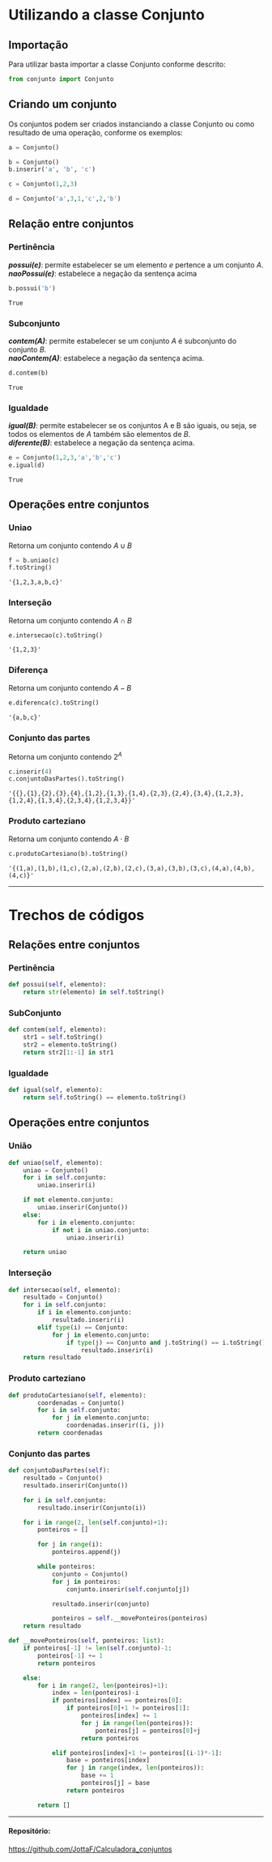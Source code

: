 # Utilizando a classe Conjunto
## Importação
Para utilizar basta importar a classe Conjunto conforme descrito:


```python
from conjunto import Conjunto
```

## Criando um conjunto
Os conjuntos podem ser criados instanciando a classe Conjunto ou como resultado de uma operação, conforme os exemplos:


```python
a = Conjunto()

b = Conjunto()
b.inserir('a', 'b', 'c')

c = Conjunto(1,2,3)

d = Conjunto('a',3,1,'c',2,'b')
```

## Relação entre conjuntos
### Pertinência
*__possui($\mathit{e}$)__*: permite estabelecer se um elemento $\mathit{e}$ pertence a um conjunto $A$. \
*__naoPossui($\mathit{e}$)__*: estabelece a negação da sentença acima


```python
b.possui('b')
```




    True



### Subconjunto
*__contem($A$)__*: permite estabelecer se um conjunto $A$ é subconjunto do conjunto $B$. \
*__naoContem($A$)__*: estabelece a negação da sentença acima.


```python
d.contem(b)
```




    True



### Igualdade
*__igual($B$)__*: permite estabelecer se os conjuntos A e B são iguais, ou seja, se todos os elementos de $A$ também são elementos de $B$.\
*__diferente($B$)__*: estabelece a negação da sentença acima.


```python
e = Conjunto(1,2,3,'a','b','c')
e.igual(d)
```




    True



## Operações entre conjuntos
### Uniao
Retorna um conjunto contendo $A \cup B$


```python
f = b.uniao(c)
f.toString()
```




    '{1,2,3,a,b,c}'



### Interseção
Retorna um conjunto contendo $A \cap B$


```python
e.intersecao(c).toString()
```




    '{1,2,3}'



### Diferença
Retorna um conjunto contendo $A - B$


```python
e.diferenca(c).toString()
```




    '{a,b,c}'



### Conjunto das partes
Retorna um conjunto contendo $2^A$


```python
c.inserir(4)
c.conjuntoDasPartes().toString()
```




    '{{},{1},{2},{3},{4},{1,2},{1,3},{1,4},{2,3},{2,4},{3,4},{1,2,3},{1,2,4},{1,3,4},{2,3,4},{1,2,3,4}}'



### Produto carteziano
Retorna um conjunto contendo $A \cdot B$


```python
c.produtoCartesiano(b).toString()
```




    '{(1,a),(1,b),(1,c),(2,a),(2,b),(2,c),(3,a),(3,b),(3,c),(4,a),(4,b),(4,c)}'



____
# Trechos de códigos
## Relações entre conjuntos
### Pertinência


```python
def possui(self, elemento):
    return str(elemento) in self.toString()
```

### SubConjunto


```python
def contem(self, elemento):
    str1 = self.toString()
    str2 = elemento.toString()
    return str2[1:-1] in str1
```

### Igualdade


```python
def igual(self, elemento):
    return self.toString() == elemento.toString()
```

## Operações entre conjuntos
### União


```python
def uniao(self, elemento):
    uniao = Conjunto()
    for i in self.conjunto:
        uniao.inserir(i)

    if not elemento.conjunto:
        uniao.inserir(Conjunto())
    else:
        for i in elemento.conjunto:
            if not i in uniao.conjunto:
                uniao.inserir(i)

    return uniao
```

### Interseção


```python
def intersecao(self, elemento):
    resultado = Conjunto()
    for i in self.conjunto:
        if i in elemento.conjunto:
            resultado.inserir(i)
        elif type(i) == Conjunto:
            for j in elemento.conjunto:
                if type(j) == Conjunto and j.toString() == i.toString():
                    resultado.inserir(i)
    return resultado
```

### Produto carteziano


```python
def produtoCartesiano(self, elemento):
        coordenadas = Conjunto()
        for i in self.conjunto:
            for j in elemento.conjunto:
                coordenadas.inserir((i, j))
        return coordenadas
```

### Conjunto das partes


```python
def conjuntoDasPartes(self):
    resultado = Conjunto()
    resultado.inserir(Conjunto())

    for i in self.conjunto:
        resultado.inserir(Conjunto(i))

    for i in range(2, len(self.conjunto)+1):
        ponteiros = []

        for j in range(i):
            ponteiros.append(j)

        while ponteiros:
            conjunto = Conjunto()
            for j in ponteiros:
                conjunto.inserir(self.conjunto[j])

            resultado.inserir(conjunto)

            ponteiros = self.__movePonteiros(ponteiros)
    return resultado
```


```python
def __movePonteiros(self, ponteiros: list):
    if ponteiros[-1] != len(self.conjunto)-1:
        ponteiros[-1] += 1
        return ponteiros

    else:
        for i in range(2, len(ponteiros)+1):
            index = len(ponteiros)-i
            if ponteiros[index] == ponteiros[0]:
                if ponteiros[0]+1 != ponteiros[1]:
                    ponteiros[index] += 1
                    for j in range(len(ponteiros)):
                        ponteiros[j] = ponteiros[0]+j
                    return ponteiros

            elif ponteiros[index]+1 != ponteiros[(i-1)*-1]:
                base = ponteiros[index]
                for j in range(index, len(ponteiros)):
                    base += 1
                    ponteiros[j] = base
                return ponteiros

        return []
```

____
#### Repositório:
https://github.com/JottaF/Calculadora_conjuntos




